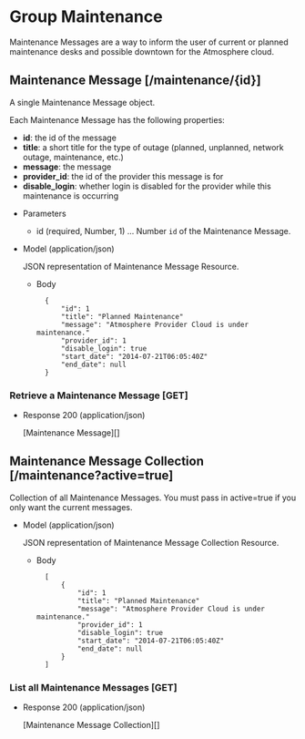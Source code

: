 # Group Maintenance
Maintenance Messages are a way to inform the user of current or planned maintenance desks and possible downtown for the
 Atmosphere cloud.

## Maintenance Message [/maintenance/{id}]
A single Maintenance Message object.

Each Maintenance Message has the following properties:

- **id**: the id of the message
- **title**: a short title for the type of outage (planned, unplanned, network outage, maintenance, etc.)
- **message**: the message
- **provider_id**: the id of the provider this message is for
- **disable_login**: whether login is disabled for the provider while this maintenance is occurring

+ Parameters
    + id (required, Number, 1) ... Number `id` of the Maintenance Message.
    
+ Model (application/json)

    JSON representation of Maintenance Message Resource.

    + Body

            {
                "id": 1
                "title": "Planned Maintenance"
                "message": "Atmosphere Provider Cloud is under maintenance."
                "provider_id": 1
                "disable_login": true
                "start_date": "2014-07-21T06:05:40Z"
                "end_date": null
            }

### Retrieve a Maintenance Message [GET]
+ Response 200 (application/json)

    [Maintenance Message][]          

## Maintenance Message Collection [/maintenance?active=true]
Collection of all Maintenance Messages. You must pass in active=true if you only want the current messages.

+ Model (application/json)

    JSON representation of Maintenance Message Collection Resource.

    + Body

            [
                {
                    "id": 1
                    "title": "Planned Maintenance"
                    "message": "Atmosphere Provider Cloud is under maintenance."
                    "provider_id": 1
                    "disable_login": true
                    "start_date": "2014-07-21T06:05:40Z"
                    "end_date": null
                }
            ]

### List all Maintenance Messages [GET]
+ Response 200 (application/json)

    [Maintenance Message Collection][]
